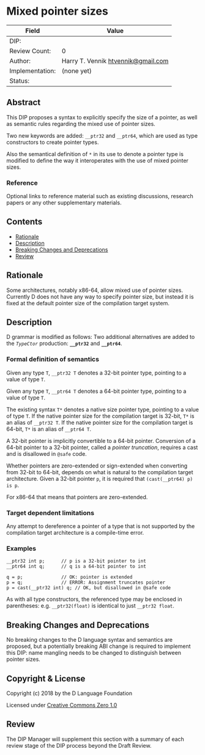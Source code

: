 # Mixed pointer sizes

| Field           | Value                                                           |
|-----------------|-----------------------------------------------------------------|
| DIP:            |                                                                 |
| Review Count:   | 0                                                               |
| Author:         | Harry T. Vennik <htvennik@gmail.com>                            |
| Implementation: | (none yet)                                                      |
| Status:         |                                                                 |

## Abstract

This DIP proposes a syntax to explicitly specify the size of a pointer, as well
as semantic rules regarding the mixed use of pointer sizes.

Two new keywords are added: `__ptr32` and `__ptr64`, which are used as type
constructors to create pointer types.

Also the semantical definition of `*` in its use to denote a pointer type is
modified to define the way it interoperates with the use of mixed pointer sizes.

### Reference

Optional links to reference material such as existing discussions, research papers
or any other supplementary materials.

## Contents
* [Rationale](#rationale)
* [Description](#description)
* [Breaking Changes and Deprecations](#breaking-changes-and-deprecations)
* [Review](#review)

## Rationale

Some architectures, notably x86-64, allow mixed use of pointer sizes. Currently D
does not have any way to specify pointer size, but instead it is fixed at the
default pointer size of the compilation target system.

## Description

D grammar is modified as follows: Two additional alternatives are added to the
_`TypeCtor`_ production: __`__ptr32`__ and __`__ptr64`__.

### Formal definition of semantics

Given any type `T`, `__ptr32 T` denotes a 32-bit pointer type, pointing to a
value of type `T`.

Given any type `T`, `__ptr64 T` denotes a 64-bit pointer type, pointing to a
value of type `T`.

The existing syntax `T*` denotes a native size pointer type, pointing to a
value of type `T`. If the native pointer size for the compilation target is
32-bit, `T*` is an alias of `__ptr32 T`. If the native pointer size for the
compilation target is 64-bit, `T*` is an alias of `__ptr64 T`.

A 32-bit pointer is implicitly convertible to a 64-bit pointer. Conversion of
a 64-bit pointer to a 32-bit pointer, called a _pointer truncation_, requires
a cast and is disallowed in `@safe` code.

Whether pointers are zero-extended or sign-extended when converting from
32-bit to 64-bit, depends on what is natural to the compilation target
architecture. Given a 32-bit pointer `p`, it is required that
`(cast(__ptr64) p) is p`.

For x86-64 that means that pointers are zero-extended.

### Target dependent limitations

Any attempt to dereference a pointer of a type that is not supported by the
compilation target architecture is a compile-time error.

### Examples
```
__ptr32 int p;      // p is a 32-bit pointer to int
__ptr64 int q;      // q is a 64-bit pointer to int

q = p;              // OK: pointer is extended
p = q;              // ERROR: Assignment truncates pointer
p = cast(__ptr32 int) q; // OK, but disallowed in @safe code
```

As with all type constructors, the referenced type may be enclosed in
parentheses: e.g. `__ptr32(float)` is identical to just `__ptr32 float`.

## Breaking Changes and Deprecations

No breaking changes to the D language syntax and semantics are proposed, but a
potentially breaking ABI change is required to implement this DIP: name mangling
needs to be changed to distinguish between pointer sizes.

## Copyright & License

Copyright (c) 2018 by the D Language Foundation

Licensed under [Creative Commons Zero 1.0](https://creativecommons.org/publicdomain/zero/1.0/legalcode.txt)

## Review

The DIP Manager will supplement this section with a summary of each review stage
of the DIP process beyond the Draft Review.
